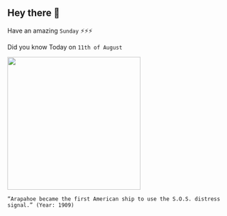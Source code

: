 ## Hey there 👋
Have an amazing `Sunday` ⚡⚡⚡

Did you know Today on `11th of August`
 
 [<img src="https://files.nc.gov/ncdcr/this-day-nc/august_11_araphoe.jpg" width="300" />](https://www.ncdcr.gov/blog/2015/08/11/distress-signal-sos-first-heard-at-hatteras-1909) 
 ```
“Arapahoe became the first American ship to use the S.O.S. distress signal.” (Year: 1909)
```
